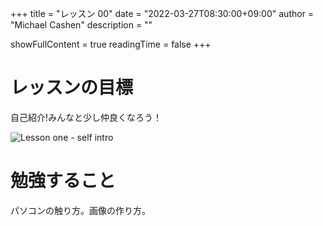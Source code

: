+++
title = "レッスン 00"
date = "2022-03-27T08:30:00+09:00"
author = "Michael Cashen"
description = ""

showFullContent = true
readingTime = false
+++

# レッスンの目標
自己紹介!みんなと少し仲良くなろう！

![Lesson one - self intro ](/images/lesson0.jpg)


# 勉強すること
パソコンの触り方。画像の作り方。
